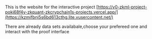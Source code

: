 This is the website for the interactive project
[https://v0-zkml-project-pokj68f4y-zkquant-zkcrypchain1s-projects.vercel.app/](https://kzmjfbnj5s6bd613cthg.lite.vusercontent.net/)

There are already data sets availabale,choose your prefereed one and interact with the proof interface
